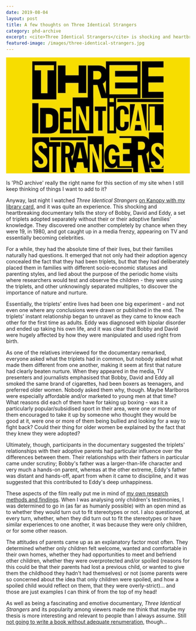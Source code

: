 ```yaml
---
date: 2019-08-04
layout: post
title: A few thoughts on Three Identical Strangers
category: phd-archive
excerpt: <cite>Three Identical Strangers</cite> is shocking and heartbreaking, and put me in mind of my own research methods and findings.
featured-image: /images/three-identical-strangers.jpg
---
```


![Three Identical Strangers](/images/three-identical-strangers.jpg)

Is 'PhD archive' really the right name for this section of my site when I still keep thinking of things I want to add to it?

Anyway, last night I watched <cite>Three Identical Strangers</cite> [on Kanopy with my library card](https://www.suffolklibraries.co.uk/elibrary/kanopy/), and it was quite an experience. This shocking and heartbreaking documentary tells the story of Bobby, David and Eddy, a set of triplets adopted separately without their or their adoptive families' knowledge. They discovered one another completely by chance when they were 19, in 1980, and got caught up in a media frenzy, appearing on TV and essentially becoming celebrities.

For a while, they had the absolute time of their lives, but their families naturally had questions. It emerged that not only had their adoption agency concealed the fact that they had been triplets, but that they had deliberately placed them in families with different socio-economic statuses and parenting styles, and lied about the purpose of the periodic home visits where researchers would test and observe the children - they were using the triplets, and other unknowingly separated multiples, to discover the importance of nature and nurture.

Essentially, the triplets' entire lives had been one big experiment - and not even one where any conclusions were drawn or published in the end. The triplets' instant relationship began to unravel as they came to know each other for the first time as adults. Eddy was diagnosed with bipolar disorder and ended up taking his own life, and it was clear that Bobby and David were hugely affected by how they were manipulated and used right from birth.

As one of the relatives interviewed for the documentary remarked, everyone asked what the triplets had in common, but nobody asked what made them different from one another, making it seem at first that nature had clearly beaten nurture. When they appeared in the media, TV presenters and journalists emphasised that Bobby, David and Eddy all smoked the same brand of cigarettes, had been boxers as teenagers, and preferred older women. Nobody asked them why, though. Maybe Marlboros were especially affordable and/or marketed to young men at that time? What reasons did each of them have for taking up boxing - was it a particularly popular/subsidised sport in their area, were one or more of them encouraged to take it up by someone who thought they would be good at it, were one or more of them being bullied and looking for a way to fight back? Could their thing for older women be explained by the fact that they knew they were adopted?

Ultimately, though, participants in the documentary suggested the triplets' relationships with their adoptive parents had particular influence over the differences between them. Their relationships with their fathers in particular came under scrutiny; Bobby's father was a larger-than-life character and very much a hands-on parent, whereas at the other extreme, Eddy's father was distant and hands-off, apart from when it came to discipline, and it was suggested that this contributed to Eddy's deep unhappiness.

These aspects of the film really put me in mind of [my own research methods and findings](http://repository.essex.ac.uk/22943/). When I was analysing only children's testimonies, I was determined to go in (as far as humanly possible) with an open mind as to whether they would turn out to fit stereotypes or not. I also questioned, at every turn, whether, when they did turn out to fit the stereotypes or have similar experiences to one another, it was because they were only children, or for some other reason.

The attitudes of parents came up as an explanatory factor most often. They determined whether only children felt welcome, wanted and comfortable in their own homes, whether they had opportunities to meet and befriend other children, whether they were overprotected and/or spoiled (reasons for this could be that their parents had lost a previous child, or wanted to give them the childhood they hadn't had themselves) or not (some parents were so concerned about the idea that only children were spoiled, and how a spoiled child would reflect on them, that they were overly-strict)... and those are just examples I can think of from the top of my head!

As well as being a fascinating and emotive documentary, <cite>Three Identical Strangers</cite> and its popularity among viewers made me think that maybe my thesis is more interesting and relevant to people than I always assume. Still [not going to write a book without adequate renumeration](/phd-archive/2018/09/07/publish-or-have-a-nice-life), though...

